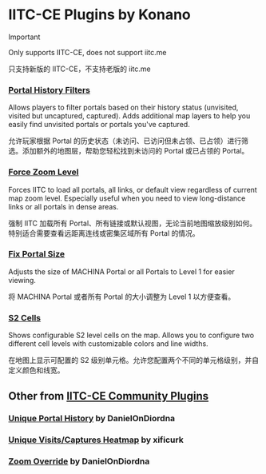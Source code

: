 # IITC-CE Plugins by Konano

> [!IMPORTANT]
> 
> Only supports IITC-CE, does not support iitc.me
> 
> 只支持新版的 IITC-CE，不支持老版的 iitc.me   

### [Portal History Filters](https://github.com/Konano/iitc-plugins/raw/main/portal-history-filters.user.js)

Allows players to filter portals based on their history status (unvisited, visited but uncaptured, captured). Adds additional map layers to help you easily find unvisited portals or portals you've captured.

允许玩家根据 Portal 的历史状态（未访问、已访问但未占领、已占领）进行筛选。添加额外的地图层，帮助您轻松找到未访问的 Portal 或已占领的 Portal。

### [Force Zoom Level](https://github.com/Konano/iitc-plugins/raw/main/force-zoomlevel.user.js)

Forces IITC to load all portals, all links, or default view regardless of current map zoom level. Especially useful when you need to view long-distance links or all portals in dense areas.

强制 IITC 加载所有 Portal、所有链接或默认视图，无论当前地图缩放级别如何。特别适合需要查看远距离连线或密集区域所有 Portal 的情况。

### [Fix Portal Size](https://github.com/Konano/iitc-plugins/raw/main/fix-portal-size.user.js)

Adjusts the size of MACHINA Portal or all Portals to Level 1 for easier viewing.

将 MACHINA Portal 或者所有 Portal 的大小调整为 Level 1 以方便查看。

### [S2 Cells](https://github.com/Konano/iitc-plugins/raw/main/s2-cells.user.js)

Shows configurable S2 level cells on the map. Allows you to configure two different cell levels with customizable colors and line widths.

在地图上显示可配置的 S2 级别单元格。允许您配置两个不同的单元格级别，并自定义颜色和线宽。

## Other from [IITC-CE Community Plugins](https://github.com/IITC-CE/Community-plugins)

### [Unique Portal History](https://raw.githubusercontent.com/IITC-CE/Community-plugins/master/dist/DanielOnDiordna/uniqueportalhistory.user.js) by DanielOnDiordna

### [Unique Visits/Captures Heatmap](https://raw.githubusercontent.com/IITC-CE/Community-plugins/master/dist/xificurk/uniques-heatmap.user.js) by xificurk

### [Zoom Override](https://raw.githubusercontent.com/IITC-CE/Community-plugins/master/dist/DanielOnDiordna/zoom-override.user.js) by DanielOnDiordna
